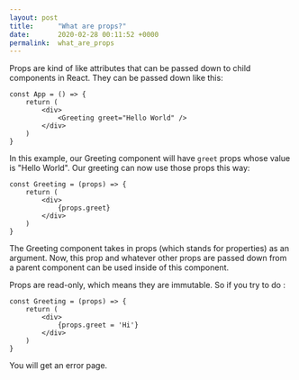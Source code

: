 ```yaml
---
layout: post
title:      "What are props?"
date:       2020-02-28 00:11:52 +0000
permalink:  what_are_props
---
```



Props are kind of like attributes that can be passed down to child components in React. They can be passed down like this: 

```
const App = () => {
    return (
        <div>
            <Greeting greet="Hello World" />
        </div>
    )
}
```

In this example, our Greeting component will have `greet` props whose value is "Hello World".
Our greeting can now use those props this way:

```
const Greeting = (props) => {
    return (
        <div>
            {props.greet}
        </div>
    )
}
```

The Greeting component takes in props (which stands for properties) as an argument. Now, this prop and whatever other props are passed down from a parent component can be used inside of this component. 

Props are read-only, which means they are immutable. So if you try to do :

```
const Greeting = (props) => {
    return (
        <div>
            {props.greet = 'Hi'}
        </div>
    )
}
```

You will get an error page. 


